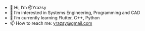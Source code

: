 - 👋 Hi, I’m @Yrazsy
- 👀 I’m interested in Systems Engineering, Programming and CAD 
- 🌱 I’m currently learning Flutter, C++, Python
- 📫 How to reach me: yrazsy@gmail.com

<!---
Yrazsy/Yrazsy is a ✨ special ✨ repository because its `README.md` (this file) appears on your GitHub profile.
You can click the Preview link to take a look at your changes.
--->
